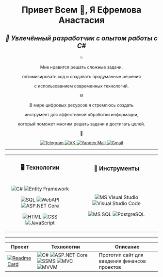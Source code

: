 <h1 align="center">Привет Всем 👋, Я Ефремова Анастасия</h1> 

<div align="center">
  <h2>
    <i>🌟 Увлечённый разработчик с опытом работы с C#</i>
  </h2>
</div>

<div align="center">
  <p>✨</p>
  <p>Мне нравится решать сложные задачи,</p>  
  <p>оптимизировать код и создавать продуманные решения</p> 
  <p>с использованием современных технологий.</p>

  <p>🌐</p>
  <p>В мире цифровых ресурсов я стремлюсь создать</p>  
  <p>инструмент для эффективной обработки информации,</p>  
  <p>который поможет многим решать задачи и достигать целей.</p>

  <p>📲</p>
</div>

<p align="center">
  <a href="https://t.me/Kamilayza" target="_blank">
    <img src="https://img.shields.io/badge/Telegram-2CA5E0?style=for-the-badge&logo=telegram&logoColor=white" alt="Telegram">
  </a>
  <a href="https://vk.com/anas_efr" target="_blank">
    <img src="https://img.shields.io/badge/VK-4A76A8?style=for-the-badge&logo=vk&logoColor=white" alt="VK">
  </a>
  <a href="mailto:KamillaYesa@yandex.ru" target="_blank">
    <img src="https://img.shields.io/badge/Yandex.Mail-FFCC00?style=for-the-badge&logo=yandex&logoColor=black" alt="Yandex.Mail">
  </a>
  <a href="mailto:efremova0anastasia0serg0@gmail.com" target="_blank">
    <img src="https://img.shields.io/badge/Gmail-EA4335?style=for-the-badge&logo=gmail&logoColor=white" alt="Gmail">
  </a>
</p>

<hr/>

<table align="center">
  <tr>
    <td align="center">
      <h3>🖥️ Технологии</h3>
    </td>
    <td align="center">
      <h3>🔧 Инструменты</h3>
    </td>
  </tr>
  <tr>
    <td>
      <p align="center">
        <img src="https://img.shields.io/badge/C%23-239120?style=for-the-badge&labelColor=239120&color=239120&logoColor=white&logo=c-sharp" alt="C#">
        <img src="https://img.shields.io/badge/Entity%20Framework-7A2A35?style=for-the-badge&labelColor=7A2A35&color=7A2A35&logoColor=white&logo=dotnet" alt="Entity Framework">
      </p>
      <p align="center">
        <img src="https://img.shields.io/badge/SQL-003B57?style=for-the-badge&labelColor=003B57&color=003B57&logoColor=white&logo=postgresql" alt="SQL">
        <img src="https://img.shields.io/badge/WebAPI-512BD4?style=for-the-badge&labelColor=512BD4&color=512BD4&logoColor=white&logo=.net" alt="WebAPI">
        <img src="https://img.shields.io/badge/ASP.NET%20Core-512BD4?style=for-the-badge&labelColor=512BD4&color=512BD4&logoColor=white&logo=.net" alt="ASP.NET Core">
      </p>
      <p align="center">
        <img src="https://img.shields.io/badge/HTML-E34F26?style=for-the-badge&labelColor=E34F26&color=E34F26&logoColor=white&logo=html5" alt="HTML">
        <img src="https://img.shields.io/badge/CSS-1572B6?style=for-the-badge&labelColor=1572B6&color=1572B6&logoColor=white&logo=css3" alt="CSS">
        <img src="https://img.shields.io/badge/JavaScript-F7DF1E?style=for-the-badge&labelColor=F7DF1E&color=F7DF1E&logoColor=black&logo=javascript" alt="JavaScript">
      </p>
    </td>
    <td>
      <p align="center">
        <img src="https://img.shields.io/badge/MS%20Visual%20Studio-5C2D91?style=for-the-badge&labelColor=5C2D91&color=5C2D91&logoColor=white&logo=visualstudio" alt="MS Visual Studio">
        <img src="https://img.shields.io/badge/VS%20Code-007ACC?style=for-the-badge&labelColor=007ACC&color=007ACC&logoColor=white&logo=visual-studio-code" alt="Visual Studio Code">
      </p>
      <p align="center">
        <img src="https://img.shields.io/badge/MS%20SQL-CC2927?style=for-the-badge&labelColor=CC2927&color=CC2927&logoColor=white&logo=microsoft-sql-server" alt="MS SQL">
        <img src="https://img.shields.io/badge/PostgreSQL-4169E1?style=for-the-badge&labelColor=4169E1&color=4169E1&logoColor=white&logo=postgresql" alt="PostgreSQL">
      </p>
    </td>
  </tr>
</table>

<hr/>


| Проект | Технологии | Описание |
|--------|------------|----------|
| [![Readme Card](https://github-readme-stats.vercel.app/api/pin/?username=Anastasiya8Efremova&repo=VisiMonePlan&theme=gotham)](https://github.com/Anastasiya8Efremova/VisiMonePlan) | <img src="https://img.shields.io/badge/C%23-239120?style=flat&logo=c-sharp&logoColor=white" alt="C#"> <img src="https://img.shields.io/badge/ASP.NET%20Core-5C2D91?style=flat&logo=dotnet&logoColor=white" alt="ASP.NET Core"> <img src="https://img.shields.io/badge/SSMS-CC2927?style=flat&logo=microsoft-sql-server&logoColor=white" alt="SSMS"> <img src="https://img.shields.io/badge/MVC-5C2D91?style=flat&logo=dotnet&logoColor=white" alt="MVC"> <img src="https://img.shields.io/badge/MVVM-2C3E50?style=flat" alt="MVVM"> | Прототип сайт для введения финансов проектов |




<!--
<hr/>

[![Readme Card](https://github-readme-stats.vercel.app/api/pin/?username=Anastasiya8Efremova&repo=VisiMonePlan&theme=city_lights)](https://github.com/Anastasiya8Efremova/VisiMonePlan)
[![Readme Card](https://github-readme-stats.vercel.app/api/pin/?username=Anastasiya8Efremova&repo=VisiMonePlan&theme=github_dark)](https://github.com/Anastasiya8Efremova/VisiMonePlan)
[![Readme Card](https://github-readme-stats.vercel.app/api/pin/?username=Anastasiya8Efremova&repo=VisiMonePlan&theme=gotham)](https://github.com/Anastasiya8Efremova/VisiMonePlan)
[![Readme Card](https://github-readme-stats.vercel.app/api/pin/?username=Anastasiya8Efremova&repo=VisiMonePlan&theme=transparent)](https://github.com/Anastasiya8Efremova/VisiMonePlan)
-->


<!--
<table>
    <tr>
        <th>Проект</th>
        <th>Технологии</th>
        <th>Описание</th>
    </tr>
    <tr>
        <td>
            [![Readme Card](https://github-readme-stats.vercel.app/api/pin/?username=Anastasiya8Efremova&repo=VisiMonePlan&theme=gotham)](https://github.com/Anastasiya8Efremova/VisiMonePlan)
        </td>
        <td>
            <img src="https://img.shields.io/badge/C%23-239120?style=flat&logo=c-sharp&logoColor=white" alt="C#">
            <img src="https://img.shields.io/badge/ASP.NET%20Core-5C2D91?style=flat&logo=dotnet&logoColor=white" alt="ASP.NET Core">
            <img src="https://img.shields.io/badge/SSMS-CC2927?style=flat&logo=microsoft-sql-server&logoColor=white" alt="SSMS">
            <img src="https://img.shields.io/badge/MVC-5C2D91?style=flat&logo=dotnet&logoColor=white" alt="MVC">
            <img src="https://img.shields.io/badge/MVVM-2C3E50?style=flat" alt="MVVM">
        </td>
        <td>Прототип сайт для введения финансов проектов</td>
    </tr>
</table>
-->


<!--

  <a href="https://www.python.org/" target="_blank">
    <img src="https://img.shields.io/badge/Python-3776AB?style=for-the-badge&logo=python&logoColor=white" alt="Python">
  </a>
  <a href="https://www.javascript.com/" target="_blank">
    <img src="https://img.shields.io/badge/JavaScript-F7DF1E?style=for-the-badge&logo=javascript&logoColor=black" alt="JavaScript">
  </a>

![Top Langs](https://github-readme-stats.vercel.app/api/top-langs/?username=Anastasiya8Efremova&layout=compact)
![Top Langs](https://github-readme-stats.vercel.app/api/top-langs/?username=Anastasiya8Efremova&hide_progress=true)

**Anastasiya8Efremova/Anastasiya8Efremova** is a ✨ _special_ ✨ repository because its `README.md` (this file) appears on your GitHub profile.

Here are some ideas to get you started:

- 🔭 I’m currently working on ...
- 🌱 I’m currently learning ...
- 👯 I’m looking to collaborate on ...
- 🤔 I’m looking for help with ...
- 💬 Ask me about ...
- 📫 How to reach me: ...
- 😄 Pronouns: ...
- ⚡ Fun fact: ...
-->
